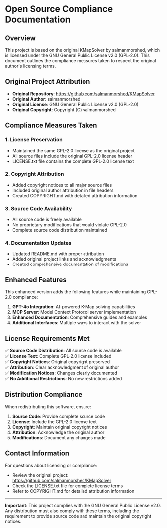 # Open Source Compliance Documentation

## Overview

This project is based on the original KMapSolver by salmanmorshed, which is licensed under the GNU General Public License v2.0 (GPL-2.0). This document outlines the compliance measures taken to respect the original author's licensing terms.

## Original Project Attribution

- **Original Repository**: https://github.com/salmanmorshed/KMapSolver
- **Original Author**: salmanmorshed
- **Original License**: GNU General Public License v2.0 (GPL-2.0)
- **Original Copyright**: Copyright (C) salmanmorshed

## Compliance Measures Taken

### 1. License Preservation
- Maintained the same GPL-2.0 license as the original project
- All source files include the original GPL-2.0 license header
- LICENSE.txt file contains the complete GPL-2.0 license text

### 2. Copyright Attribution
- Added copyright notices to all major source files
- Included original author attribution in file headers
- Created COPYRIGHT.md with detailed attribution information

### 3. Source Code Availability
- All source code is freely available
- No proprietary modifications that would violate GPL-2.0
- Complete source code distribution maintained

### 4. Documentation Updates
- Updated README.md with proper attribution
- Added original project links and acknowledgments
- Created comprehensive documentation of modifications

## Enhanced Features

This enhanced version adds the following features while maintaining GPL-2.0 compliance:

1. **GPT-4o Integration**: AI-powered K-Map solving capabilities
2. **MCP Server**: Model Context Protocol server implementation
3. **Enhanced Documentation**: Comprehensive guides and examples
4. **Additional Interfaces**: Multiple ways to interact with the solver

## License Requirements Met

✅ **Source Code Distribution**: All source code is available  
✅ **License Text**: Complete GPL-2.0 license included  
✅ **Copyright Notices**: Original copyright preserved  
✅ **Attribution**: Clear acknowledgment of original author  
✅ **Modification Notices**: Changes clearly documented  
✅ **No Additional Restrictions**: No new restrictions added  

## Distribution Compliance

When redistributing this software, ensure:

1. **Source Code**: Provide complete source code
2. **License**: Include the GPL-2.0 license text
3. **Copyright**: Maintain original copyright notices
4. **Attribution**: Acknowledge the original author
5. **Modifications**: Document any changes made

## Contact Information

For questions about licensing or compliance:
- Review the original project: https://github.com/salmanmorshed/KMapSolver
- Check the LICENSE.txt file for complete license terms
- Refer to COPYRIGHT.md for detailed attribution information

---

**Important**: This project complies with the GNU General Public License v2.0. Any distribution must also comply with these terms, including the requirement to provide source code and maintain the original copyright notices. 